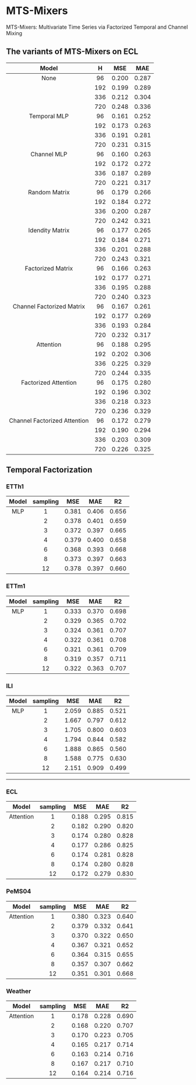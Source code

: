 # MTS-Mixers
MTS-Mixers: Multivariate Time Series via Factorized Temporal and Channel Mixing

## The variants of MTS-Mixers on ECL

|Model|H|MSE|MAE
|:-:|:-:|:-:|:-:
|None|96|0.200|0.287
||192|0.199|0.289
||336|0.212|0.304
||720|0.248|0.336
|Temporal MLP|96|0.161|0.252
||192|0.173|0.263
||336|0.191|0.281
||720|0.231|0.315
|Channel MLP|96|0.160|0.263
||192|0.172|0.272
||336|0.187|0.289
||720|0.221|0.317
|Random Matrix|96|0.179|0.266
||192|0.184|0.272
||336|0.200|0.287
||720|0.242|0.321
|Idendity Matrix|96|0.177|0.265
||192|0.184|0.271
||336|0.201|0.288
||720|0.243|0.321
|Factorized Matrix|96|0.166|0.263
||192|0.177|0.271
||336|0.195|0.288
||720|0.240|0.323
|Channel Factorized Matrix|96|0.167|0.261
||192|0.177|0.269
||336|0.193|0.284
||720|0.232|0.317
|Attention|96|0.188|0.295
||192|0.202|0.306
||336|0.225|0.329
||720|0.244|0.335
|Factorized Attention|96|0.175|0.280
||192|0.196|0.302
||336|0.218|0.323
||720|0.236|0.329
|Channel Factorized Attention|96|0.172|0.279
||192|0.190|0.294
||336|0.203|0.309
||720|0.226|0.325

## Temporal Factorization
### ETTh1
|Model|sampling|MSE|MAE|R2
|:-:|:-:|:-:|:-:|:-:
|MLP|1|0.381|0.406|0.656
||2|0.378|0.401|0.659
||3|0.372|0.397|0.665
||4|0.379|0.400|0.658
||6|0.368|0.393|0.668
||8|0.373|0.397|0.663
||12|0.378|0.397|0.660

### ETTm1
|Model|sampling|MSE|MAE|R2
|:-:|:-:|:-:|:-:|:-:
|MLP|1|0.333|0.370|0.698
||2|0.329|0.365|0.702
||3|0.324|0.361|0.707
||4|0.322|0.361|0.708
||6|0.321|0.361|0.709
||8|0.319|0.357|0.711
||12|0.322|0.363|0.707

### ILI
|Model|sampling|MSE|MAE|R2
|:-:|:-:|:-:|:-:|:-:
|MLP|1|2.059|0.885|0.521
||2|1.667|0.797|0.612
||3|1.705|0.800|0.603
||4|1.794|0.844|0.582
||6|1.888|0.865|0.560
||8|1.588|0.775|0.630
||12|2.151|0.909|0.499

---

### ECL
|Model|sampling|MSE|MAE|R2
|:-:|:-:|:-:|:-:|:-:
|Attention|1|0.188|0.295|0.815
||2|0.182|0.290|0.820
||3|0.174|0.280|0.828
||4|0.177|0.286|0.825
||6|0.174|0.281|0.828
||8|0.174|0.280|0.828
||12|0.172|0.279|0.830

### PeMS04
|Model|sampling|MSE|MAE|R2
|:-:|:-:|:-:|:-:|:-:
|Attention|1|0.380|0.323|0.640
||2|0.379|0.332|0.641
||3|0.370|0.322|0.650
||4|0.367|0.321|0.652
||6|0.364|0.315|0.655
||8|0.357|0.307|0.662
||12|0.351|0.301|0.668

### Weather
|Model|sampling|MSE|MAE|R2
|:-:|:-:|:-:|:-:|:-:
|Attention|1|0.178|0.228|0.690
||2|0.168|0.220|0.707
||3|0.170|0.223|0.705
||4|0.165|0.217|0.714
||6|0.163|0.214|0.716
||8|0.167|0.217|0.710
||12|0.164|0.214|0.716